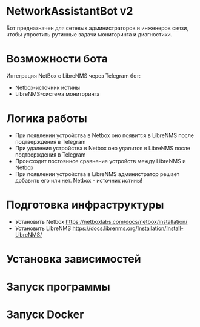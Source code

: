 # NetworkAssistantBot v2

Бот предназначен для сетевых администраторов и инженеров связи, чтобы упростить рутинные задачи мониторинга и диагностики.

# Возможности бота
Интеграция NetBox с LibreNMS через Telegram бот:
- Netbox-источник истины
- LibreNMS-система мониторинга

# Логика работы
- При появлении устройства в Netbox оно появится в LibreNMS после подтверждения в Telegram
- При удаления устройства в Netbox оно удалится в LibreNMS после подтверждения в Telegram
- Происходит постоянное сравнение устройств между LibreNMS и Netbox
- При появлении устройства в LibreNMS администратор решает добавить его или нет. Netbox - источник истины!

# Подготовка инфраструктуры
- Установить Netbox https://netboxlabs.com/docs/netbox/installation/ 
- Установить LibreNMS https://docs.librenms.org/Installation/Install-LibreNMS/

# Установка зависимостей

# Запуск программы

# Запуск Docker


